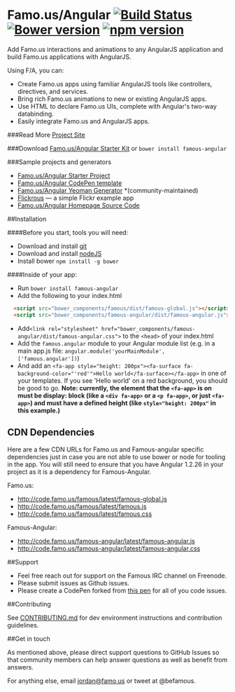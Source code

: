 # Famo.us/Angular [![Build Status](https://travis-ci.org/Famous/famous-angular.svg?branch=master)](https://travis-ci.org/Famous/famous-angular) [![Bower version](https://badge.fury.io/bo/famous-angular.svg)](http://badge.fury.io/bo/famous-angular) [![npm version](https://badge.fury.io/js/famous-angular.svg)](http://badge.fury.io/js/famous-angular)

Add Famo.us interactions and animations to any AngularJS application and build Famo.us applications with AngularJS.

Using F/A, you can:
* Create Famo.us apps using familiar AngularJS tools like controllers, directives, and services.
* Bring rich Famo.us animations to new or existing AngularJS apps.
* Use HTML to declare Famo.us UIs, complete with Angular's two-way databinding.
* Easily integrate Famo.us and AngularJS apps.

###Read More
[Project Site](https://famo.us/angular)


###Download
[Famo.us/Angular Starter Kit](http://code.famo.us/famous-angular/latest/famous-angular-starter-kit.zip?src=github-readme)
  or
`bower install famous-angular`


###Sample projects and generators
* [Famo.us/Angular Starter Project](https://github.com/thomasstreet/famous-angular-starter)
* [Famo.us/Angular CodePen template](http://codepen.io/zackbrown/pen/yyVQje)
* [Famo.us/Angular Yeoman Generator](http://github.com/thaiat/generator-angular-famous-ionic) *(community-maintained)
* [Flickrous](https://github.com/zackbrown) — a simple Flickr example app
* [Famo.us/Angular Homepage Source Code](https://github.com/thomasstreet/famous-angular-docs/tree/master/app)



##Installation

####Before you start, tools you will need:
* Download and install [git](http://git-scm.com/downloads)
* Download and install [nodeJS](http://nodejs.org/download/)
* Install bower `npm install -g bower`

####Inside of your app:
* Run `bower install famous-angular`
* Add the following to your index.html
```html
  <script src="bower_components/famous/dist/famous-global.js"></script>
  <script src="bower_components/famous-angular/dist/famous-angular.js"></script>
```
* Add`<link rel="stylesheet" href="bower_components/famous-angular/dist/famous-angular.css">` to the `<head>` of your index.html
* Add the `famous.angular` module to your Angular module list (e.g. in a main app.js file: `angular.module('yourMainModule', ['famous.angular'])`)
* And add an `<fa-app style="height: 200px"><fa-surface fa-background-color="'red'">Hello world</fa-surface></fa-app>` in one of your templates.  If you see 'Hello world' on a red background, you should be good to go.
**Note: currently, the element that the `<fa-app>` is on must be display: block (like a `<div fa-app>` or a `<p fa-app>`, or just `<fa-app>`) and must have a defined height (like `style="height: 200px"` in this example.)**


## CDN Dependencies
Here are a few CDN URLs for Famo.us and Famous-angular specific dependencies just in case you are not able to use bower or node for tooling in the app.  You will still need to ensure that you have Angular 1.2.26 in your project as it is a dependency for Famous-Angular.

Famo.us:
* http://code.famo.us/famous/latest/famous-global.js
* http://code.famo.us/famous/latest/famous.js
* http://code.famo.us/famous/latest/famous.css

Famous-Angular:
* http://code.famo.us/famous-angular/latest/famous-angular.js
* http://code.famo.us/famous-angular/latest/famous-angular.css


##Support

* Feel free reach out for support on the Famous IRC channel on Freenode.  
* Please submit issues as Github issues.  
* Please create a CodePen forked from [this pen](http://codepen.io/zackbrown/pen/yyVQje) for all of you code issues.


##Contributing

See [CONTRIBUTING.md](https://github.com/Famous/famous-angular/blob/master/CONTRIBUTING.md) for dev environment instructions and contribution guidelines.


##Get in touch

As mentioned above, please direct support questions to GitHub Issues so that community members can help answer questions as well as benefit from answers.

For anything else, email jordan@famo.us or tweet at @befamous.  
